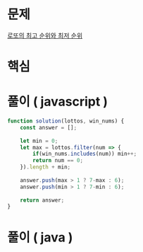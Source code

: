 # 문제
<a href="https://programmers.co.kr/learn/courses/30/lessons/77484" targer="_blank">로또의 최고 순위와 최저 순위</a>


# 핵심


# 풀이 ( javascript )
```javascript
function solution(lottos, win_nums) {
    const answer = [];
    
    let min = 0;
    let max = lottos.filter(num => {
        if(win_nums.includes(num)) min++;
        return num == 0;
    }).length + min;
    
    answer.push(max > 1 ? 7-max : 6);
    answer.push(min > 1 ? 7-min : 6);
    
    return answer;
}
```


# 풀이 ( java )
```java

```
